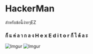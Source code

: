 # HackerMan

สำหรับข้อนี้ง่ายๆEZ

### ก็ แ ค่ ล า ก ล ง H e x  E d i t o r ก็ ไ ด้ ล ะ
![Imgur](https://imgur.com/DyU2QYQ.png)
![Imgur](https://imgur.com/39NVW2h.png)

